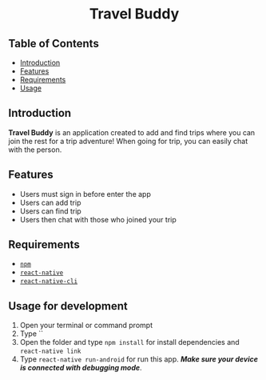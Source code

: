 <h1 align="center">Travel Buddy</h1>

## Table of Contents

- [Introduction](#introduction)
- [Features](#features)
- [Requirements](#requirements)
- [Usage](#usage-for-development)

## Introduction
<b>Travel Buddy</b> is an application created to add and find trips where you can join the rest for a trip adventure! When going for trip, you can easily chat with the person.

## Features
* Users must sign in before enter the app
* Users can add trip
* Users can find trip
* Users then chat with those who joined your trip

## Requirements
* [`npm`](https://www.npmjs.com/get-npm)
* [`react-native`](https://facebook.github.io/react-native/docs/getting-started)
* [`react-native-cli`](https://facebook.github.io/react-native/docs/getting-started)

## Usage for development
1. Open your terminal or command prompt
2. Type ``
3. Open the folder and type `npm install` for install dependencies and `react-native link`
4. Type `react-native run-android` for run this app. ***Make sure your device is connected with debugging mode***.